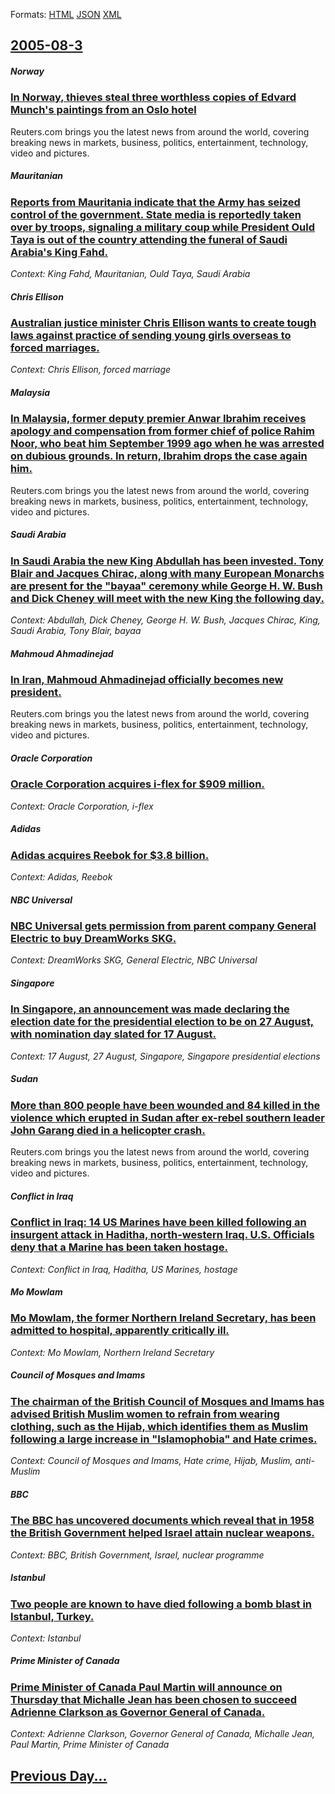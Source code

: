 
Formats: [HTML](2005/08/3/index.html)  [JSON](2005/08/3/index.json)  [XML](2005/08/3/index.xml)  

## [2005-08-3](/news/2005/08/3/index.md)

##### Norway
### [ In Norway, thieves steal three worthless copies of Edvard Munch's paintings from an Oslo hotel ](/news/2005/08/3/in-norway-thieves-steal-three-worthless-copies-of-edvard-munch-s-paintings-from-an-oslo-hotel.md)
Reuters.com brings you the latest news from around the world, covering breaking news in markets, business, politics, entertainment, technology, video and pictures.

##### Mauritanian
### [ Reports from Mauritania indicate that the Army has seized control of the government. State media is reportedly taken over by troops, signaling a military coup while President Ould Taya is out of the country attending the funeral of Saudi Arabia's King Fahd. ](/news/2005/08/3/reports-from-mauritania-indicate-that-the-army-has-seized-control-of-the-government-state-media-is-reportedly-taken-over-by-troops-signal.md)
_Context: King Fahd, Mauritanian, Ould Taya, Saudi Arabia_

##### Chris Ellison
### [ Australian justice minister Chris Ellison wants to create tough laws against practice of sending young girls overseas to forced marriages. ](/news/2005/08/3/australian-justice-minister-chris-ellison-wants-to-create-tough-laws-against-practice-of-sending-young-girls-overseas-to-forced-marriages.md)
_Context: Chris Ellison, forced marriage_

##### Malaysia
### [ In Malaysia, former deputy premier Anwar Ibrahim receives apology and compensation from former chief of police Rahim Noor, who beat him September 1999 ago when he was arrested on dubious grounds. In return, Ibrahim drops the case again him. ](/news/2005/08/3/in-malaysia-former-deputy-premier-anwar-ibrahim-receives-apology-and-compensation-from-former-chief-of-police-rahim-noor-who-beat-him-sep.md)
Reuters.com brings you the latest news from around the world, covering breaking news in markets, business, politics, entertainment, technology, video and pictures.

##### Saudi Arabia
### [ In Saudi Arabia the new King Abdullah has been invested. Tony Blair and Jacques Chirac, along with many European Monarchs are present for the "bayaa" ceremony while George H. W. Bush and Dick Cheney will meet with the new King the following day. ](/news/2005/08/3/in-saudi-arabia-the-new-king-abdullah-has-been-invested-tony-blair-and-jacques-chirac-along-with-many-european-monarchs-are-present-for-t.md)
_Context: Abdullah, Dick Cheney, George H. W. Bush, Jacques Chirac, King, Saudi Arabia, Tony Blair, bayaa_

##### Mahmoud Ahmadinejad
### [ In Iran, Mahmoud Ahmadinejad officially becomes new president. ](/news/2005/08/3/in-iran-mahmoud-ahmadinejad-officially-becomes-new-president.md)
Reuters.com brings you the latest news from around the world, covering breaking news in markets, business, politics, entertainment, technology, video and pictures.

##### Oracle Corporation
### [ Oracle Corporation acquires i-flex for $909 million. ](/news/2005/08/3/oracle-corporation-acquires-i-flex-for-909-million.md)
_Context: Oracle Corporation, i-flex_

##### Adidas
### [ Adidas acquires Reebok for $3.8 billion. ](/news/2005/08/3/adidas-acquires-reebok-for-3-8-billion.md)
_Context: Adidas, Reebok_

##### NBC Universal
### [ NBC Universal gets permission from parent company General Electric to buy DreamWorks SKG. ](/news/2005/08/3/nbc-universal-gets-permission-from-parent-company-general-electric-to-buy-dreamworks-skg.md)
_Context: DreamWorks SKG, General Electric, NBC Universal_

##### Singapore
### [ In Singapore, an announcement was made declaring the election date for the presidential election to be on 27 August, with nomination day slated for 17 August. ](/news/2005/08/3/in-singapore-an-announcement-was-made-declaring-the-election-date-for-the-presidential-election-to-be-on-27-august-with-nomination-day-sl.md)
_Context: 17 August, 27 August, Singapore, Singapore presidential elections_

##### Sudan
### [ More than 800 people have been wounded and 84 killed in the violence which erupted in Sudan after ex-rebel southern leader John Garang died in a helicopter crash. ](/news/2005/08/3/more-than-800-people-have-been-wounded-and-84-killed-in-the-violence-which-erupted-in-sudan-after-ex-rebel-southern-leader-john-garang-died.md)
Reuters.com brings you the latest news from around the world, covering breaking news in markets, business, politics, entertainment, technology, video and pictures.

##### Conflict in Iraq
### [ Conflict in Iraq: 14 US Marines have been killed following an insurgent attack in Haditha, north-western Iraq. U.S. Officials deny that a Marine has been taken hostage. ](/news/2005/08/3/conflict-in-iraq-14-us-marines-have-been-killed-following-an-insurgent-attack-in-haditha-north-western-iraq-u-s-officials-deny-that-a-m.md)
_Context: Conflict in Iraq, Haditha, US Marines, hostage_

##### Mo Mowlam
### [ Mo Mowlam, the former Northern Ireland Secretary, has been admitted to hospital, apparently critically ill. ](/news/2005/08/3/mo-mowlam-the-former-northern-ireland-secretary-has-been-admitted-to-hospital-apparently-critically-ill.md)
_Context: Mo Mowlam, Northern Ireland Secretary_

##### Council of Mosques and Imams
### [ The chairman of the British Council of Mosques and Imams has advised British Muslim women to refrain from wearing clothing, such as the Hijab, which identifies them as Muslim following a large increase in "Islamophobia" and Hate crimes. ](/news/2005/08/3/the-chairman-of-the-british-council-of-mosques-and-imams-has-advised-british-muslim-women-to-refrain-from-wearing-clothing-such-as-the-hij.md)
_Context: Council of Mosques and Imams, Hate crime, Hijab, Muslim, anti-Muslim_

##### BBC
### [ The BBC has uncovered documents which reveal that in 1958 the British Government helped Israel attain nuclear weapons. ](/news/2005/08/3/the-bbc-has-uncovered-documents-which-reveal-that-in-1958-the-british-government-helped-israel-attain-nuclear-weapons.md)
_Context: BBC, British Government, Israel, nuclear programme_

##### Istanbul
### [ Two people are known to have died following a bomb blast in Istanbul, Turkey. ](/news/2005/08/3/two-people-are-known-to-have-died-following-a-bomb-blast-in-istanbul-turkey.md)
_Context: Istanbul_

##### Prime Minister of Canada
### [ Prime Minister of Canada Paul Martin will announce on Thursday that Michalle Jean has been chosen to succeed Adrienne Clarkson as Governor General of Canada. ](/news/2005/08/3/prime-minister-of-canada-paul-martin-will-announce-on-thursday-that-michaelle-jean-has-been-chosen-to-succeed-adrienne-clarkson-as-governor.md)
_Context: Adrienne Clarkson, Governor General of Canada, Michalle Jean, Paul Martin, Prime Minister of Canada_

## [Previous Day...](/news/2005/08/2/index.md)

